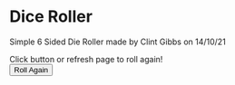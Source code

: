 <!DOCTYPE html>
<html>
    <head><link href="styles.css" rel = "stylesheet"> <title>Dice Roller v0.0.1</title></head>
    <body>
        <h1>Dice Roller</h1>
        <p class="text1">Simple 6 Sided Die Roller made by Clint Gibbs on 14/10/21</p>
        <p class="text2">Click button or refresh page to roll again! <br> <button onClick="window.location.reload();">Roll Again</button></p>
        <script> const now = new Date();
         console.log("JavaScript is active. . ."); 
        var Dice = Math.floor(Math.random() * 6) + 1; 
        console.log(Dice);
        setTimeout(function(){ alert("You rolled a " + Dice);  }, 100);
        
        </script>  
        <a href="https://github.com/Gibbles1959/simple-dice" target="_blank"><img alt="GitHub" src="https://cdn.afterdawn.fi/v3/news/original/github-logo.png" width="80" height="80"></a>
    </body>
    <footer>
        <hr>
        <script>
        document.write("You rolled the dice on " + now)
        </script>
    </footer>
</html>

